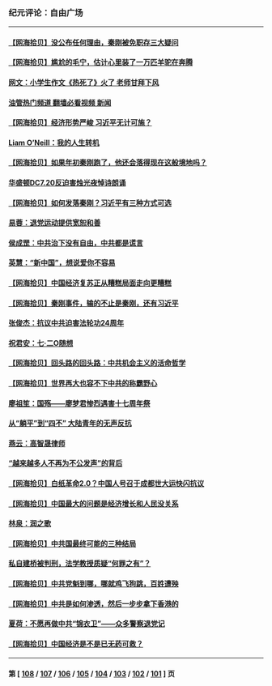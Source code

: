### 纪元评论：自由广场
---
#### [【网海拾贝】没公布任何理由，秦刚被免职存三大疑问](../../pages/nsc993/n14044130.md?07300330) 
#### [【网海拾贝】尴尬的毛宁，估计心里装了一万匹羊驼在奔腾](../../pages/nsc993/n14043593.md?07300330) 
#### [网文：小学生作文《热死了》火了 老师甘拜下风](../../pages/nsc993/n14043061.md?07300330) 
#### [油管热门频道 翻墙必看视频 新闻](ok?07300330)
#### [【网海拾贝】经济形势严峻 习近平无计可施？](../../pages/nsc993/n14042096.md?07300330) 
#### [Liam O’Neill：我的人生转机](../../pages/nsc993/n14042056.md?07300330) 
#### [【网海拾贝】如果年初秦刚跑了，他还会落得现在这般境地吗？](../../pages/nsc993/n14041401.md?07300330) 
#### [华盛顿DC7.20反迫害烛光夜悼诗朗诵](../../pages/nsc993/n14041055.md?07300330) 
#### [【网海拾贝】如何发落秦刚？习近平有三种方式可选](../../pages/nsc993/n14040297.md?07300330) 
#### [易蓉：退党运动提供宽恕和善](../../pages/nsc993/n14040280.md?07300330) 
#### [侯成罡：中共治下没有自由，中共都是谎言](../../pages/nsc993/n14039331.md?07300330) 
#### [英慧：“新中国”，想说爱你不容易](../../pages/nsc993/n14039324.md?07300330) 
#### [【网海拾贝】中国经济复苏正从糟糕局面走向更糟糕](../../pages/nsc993/n14039281.md?07300330) 
#### [【网海拾贝】秦刚事件，输的不止是秦刚，还有习近平](../../pages/nsc993/n14038423.md?07300330) 
#### [张俊杰：抗议中共迫害法轮功24周年](../../pages/nsc993/n14038104.md?07300330) 
#### [祝君安：七·二O随想](../../pages/nsc993/n14037469.md?07300330) 
#### [【网海拾贝】回头路的回头路：中共机会主义的活命哲学](../../pages/nsc993/n14036607.md?07300330) 
#### [【网海拾贝】世界再大也容不下中共的称霸野心](../../pages/nsc993/n14035979.md?07300330) 
#### [廖祖笙：国殇——廖梦君惨烈遇害十七周年祭](../../pages/nsc993/n14035636.md?07300330) 
#### [从“躺平”到“四不” 大陆青年的无声反抗](../../pages/nsc993/n14034924.md?07300330) 
#### [燕云：高智晟律师](../../pages/nsc993/n14034945.md?07300330) 
#### [“越来越多人不再为不公发声”的背后](../../pages/nsc993/n14034935.md?07300330) 
#### [【网海拾贝】白纸革命2.0？中国人号召于成都世大运快闪抗议](../../pages/nsc993/n14034919.md?07300330) 
#### [【网海拾贝】中国最大的问题是经济增长和人民没关系](../../pages/nsc993/n14033024.md?07300330) 
#### [林泉：润之歌](../../pages/nsc993/n14032905.md?07300330) 
#### [【网海拾贝】中共国最终可能的三种结局](../../pages/nsc993/n14032149.md?07300330) 
#### [私自建桥被判刑，法学教授质疑“何罪之有”？](../../pages/nsc993/n14031517.md?07300330) 
#### [【网海拾贝】中共党魁到哪，哪就鸡飞狗跳，百姓遭殃](../../pages/nsc993/n14031033.md?07300330) 
#### [【网海拾贝】中共是如何渗透，然后一步步拿下香港的](../../pages/nsc993/n14030717.md?07300330) 
#### [夏荷：不愿再做中共“锦衣卫”——众多警察退党记](../../pages/nsc993/n14029941.md?07300330) 
#### [【网海拾贝】中国经济是不是已无药可救？](../../pages/nsc993/n14029976.md?07300330) 

---
#### 第 [ [108](./108.md?07300330) / [107](./107.md?07300330) / [106](./106.md?07300330) / [105](./105.md?07300330) / [104](./104.md?07300330) / [103](./103.md?07300330) / [102](./102.md?07300330) / [101](./101.md?07300330) ] 页
